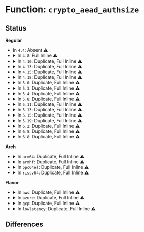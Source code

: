 # Function: <code>crypto_aead_authsize</code>

## Status
<b>Regular</b>
<ul>
<li>
In <code>4.4</code>: Absent ⚠️
</li>
<li>
<details>
<summary>In <code>4.8</code>: Full Inline ⚠️</summary>

**Collision:** Unique Static

**Inline:** Full

**Transformation:** False

**Instances:**

```
In crypto/seqiv.c (0)
Location: include/crypto/aead.h:233
Inline: True
```
</details>
</li>
<li>
<details>
<summary>In <code>4.10</code>: Duplicate, Full Inline ⚠️</summary>

**Collision:** Static Duplication

**Inline:** Full

**Transformation:** False

**Instances:**

```
In crypto/skcipher.c (ffffffff813f6c65)
Location: include/crypto/aead.h:233
Inline: True
Inline callers:
  - crypto/skcipher.c:skcipher_walk_aead_decrypt
```
```
In crypto/seqiv.c (0)
Location: include/crypto/aead.h:233
Inline: True
```
</details>
</li>
<li>
<details>
<summary>In <code>4.13</code>: Duplicate, Full Inline ⚠️</summary>

**Collision:** Static Duplication

**Inline:** Full

**Transformation:** False

**Instances:**

```
In crypto/skcipher.c (ffffffff81403035)
Location: include/crypto/aead.h:233
Inline: True
Inline callers:
  - crypto/skcipher.c:skcipher_walk_aead_decrypt
```
```
In crypto/seqiv.c (0)
Location: include/crypto/aead.h:233
Inline: True
```
</details>
</li>
<li>
<details>
<summary>In <code>4.15</code>: Duplicate, Full Inline ⚠️</summary>

**Collision:** Static Duplication

**Inline:** Full

**Transformation:** False

**Instances:**

```
In security/keys/big_key.c (0)
Location: include/crypto/aead.h:233
Inline: True
```
```
In crypto/skcipher.c (ffffffff8142b715)
Location: include/crypto/aead.h:233
Inline: True
Inline callers:
  - crypto/skcipher.c:skcipher_walk_aead_decrypt
```
```
In crypto/seqiv.c (0)
Location: include/crypto/aead.h:233
Inline: True
```
```
In crypto/gcm.c (ffffffff81438f7c)
Location: include/crypto/aead.h:233
Inline: True
Inline callers:
  - crypto/gcm.c:crypto_rfc4543_crypt
  - crypto/gcm.c:crypto_gcm_verify
```
</details>
</li>
<li>
<details>
<summary>In <code>4.18</code>: Duplicate, Full Inline ⚠️</summary>

**Collision:** Static Duplication

**Inline:** Full

**Transformation:** False

**Instances:**

```
In security/keys/big_key.c (ffffffff813ecdf8)
Location: include/crypto/aead.h:233
Inline: True
Inline callers:
  - security/keys/big_key.c:big_key_crypt
```
```
In crypto/skcipher.c (ffffffff8145e425)
Location: include/crypto/aead.h:233
Inline: True
Inline callers:
  - crypto/skcipher.c:skcipher_walk_aead_decrypt
```
```
In crypto/seqiv.c (ffffffff8145e51c)
Location: include/crypto/aead.h:233
Inline: True
Inline callers:
  - crypto/seqiv.c:seqiv_aead_decrypt
  - crypto/seqiv.c:seqiv_aead_decrypt
```
```
In crypto/gcm.c (ffffffff8146b284)
Location: include/crypto/aead.h:233
Inline: True
Inline callers:
  - crypto/gcm.c:crypto_rfc4543_crypt
  - crypto/gcm.c:crypto_rfc4543_crypt
  - crypto/gcm.c:crypto_rfc4106_decrypt
  - crypto/gcm.c:crypto_gcm_decrypt
  - crypto/gcm.c:crypto_gcm_verify
  - crypto/gcm.c:gcm_enc_copy_hash
```
</details>
</li>
<li>
<details>
<summary>In <code>5.0</code>: Duplicate, Full Inline ⚠️</summary>

**Collision:** Static Duplication

**Inline:** Full

**Transformation:** False

**Instances:**

```
In security/keys/big_key.c (ffffffff81407fa9)
Location: include/crypto/aead.h:230
Inline: True
Inline callers:
  - security/keys/big_key.c:big_key_crypt
```
```
In crypto/skcipher.c (ffffffff8147bce5)
Location: include/crypto/aead.h:230
Inline: True
Inline callers:
  - crypto/skcipher.c:skcipher_walk_aead_decrypt
```
```
In crypto/seqiv.c (ffffffff8147bde9)
Location: include/crypto/aead.h:230
Inline: True
Inline callers:
  - crypto/seqiv.c:seqiv_aead_decrypt
  - crypto/seqiv.c:seqiv_aead_decrypt
```
```
In crypto/gcm.c (ffffffff8148955e)
Location: include/crypto/aead.h:230
Inline: True
Inline callers:
  - crypto/gcm.c:crypto_rfc4543_copy_src_to_dst
  - crypto/gcm.c:crypto_rfc4543_crypt
  - crypto/gcm.c:crypto_rfc4543_crypt
  - crypto/gcm.c:crypto_rfc4106_decrypt
  - crypto/gcm.c:crypto_gcm_decrypt
  - crypto/gcm.c:crypto_gcm_verify
  - crypto/gcm.c:gcm_enc_copy_hash
```
</details>
</li>
<li>
<details>
<summary>In <code>5.3</code>: Duplicate, Full Inline ⚠️</summary>

**Collision:** Static Duplication

**Inline:** Full

**Transformation:** False

**Instances:**

```
In crypto/aead.c (ffffffff814a67ac)
Location: include/crypto/aead.h:225
Inline: True
Inline callers:
  - crypto/aead.c:crypto_aead_decrypt
```
```
In crypto/skcipher.c (ffffffff814aa095)
Location: include/crypto/aead.h:225
Inline: True
Inline callers:
  - crypto/skcipher.c:skcipher_walk_aead_decrypt
```
```
In crypto/seqiv.c (ffffffff814aa1dc)
Location: include/crypto/aead.h:225
Inline: True
Inline callers:
  - crypto/seqiv.c:seqiv_aead_decrypt
```
```
In crypto/gcm.c (ffffffff814b6213)
Location: include/crypto/aead.h:225
Inline: True
Inline callers:
  - crypto/gcm.c:crypto_rfc4543_copy_src_to_dst
  - crypto/gcm.c:crypto_rfc4543_crypt
  - crypto/gcm.c:crypto_gcm_decrypt
  - crypto/gcm.c:crypto_gcm_verify
  - crypto/gcm.c:gcm_enc_copy_hash
```
```
In net/xfrm/xfrm_state.c (ffffffff819eec08)
Location: include/crypto/aead.h:225
Inline: True
```
</details>
</li>
<li>
<details>
<summary>In <code>5.4</code>: Duplicate, Full Inline ⚠️</summary>

**Collision:** Static Duplication

**Inline:** Full

**Transformation:** False

**Instances:**

```
In crypto/aead.c (ffffffff814c141c)
Location: include/crypto/aead.h:225
Inline: True
Inline callers:
  - crypto/aead.c:crypto_aead_decrypt
```
```
In crypto/skcipher.c (ffffffff814c4d85)
Location: include/crypto/aead.h:225
Inline: True
Inline callers:
  - crypto/skcipher.c:skcipher_walk_aead_decrypt
```
```
In crypto/seqiv.c (ffffffff814c4e9c)
Location: include/crypto/aead.h:225
Inline: True
Inline callers:
  - crypto/seqiv.c:seqiv_aead_decrypt
```
```
In crypto/gcm.c (ffffffff814cf413)
Location: include/crypto/aead.h:225
Inline: True
Inline callers:
  - crypto/gcm.c:crypto_rfc4543_copy_src_to_dst
  - crypto/gcm.c:crypto_rfc4543_crypt
  - crypto/gcm.c:crypto_gcm_decrypt
  - crypto/gcm.c:crypto_gcm_verify
  - crypto/gcm.c:gcm_enc_copy_hash
```
```
In net/xfrm/xfrm_state.c (ffffffff81a25ae8)
Location: include/crypto/aead.h:225
Inline: True
```
</details>
</li>
<li>
<details>
<summary>In <code>5.8</code>: Duplicate, Full Inline ⚠️</summary>

**Collision:** Static Duplication

**Inline:** Full

**Transformation:** False

**Instances:**

```
In crypto/aead.c (ffffffff81521dec)
Location: include/crypto/aead.h:231
Inline: True
Inline callers:
  - crypto/aead.c:crypto_aead_decrypt
```
```
In crypto/skcipher.c (ffffffff81523bf5)
Location: include/crypto/aead.h:231
Inline: True
Inline callers:
  - crypto/skcipher.c:skcipher_walk_aead_decrypt
```
```
In crypto/seqiv.c (ffffffff81523dac)
Location: include/crypto/aead.h:231
Inline: True
Inline callers:
  - crypto/seqiv.c:seqiv_aead_decrypt
```
```
In crypto/gcm.c (ffffffff8152e633)
Location: include/crypto/aead.h:231
Inline: True
Inline callers:
  - crypto/gcm.c:crypto_rfc4543_copy_src_to_dst
  - crypto/gcm.c:crypto_rfc4543_crypt
  - crypto/gcm.c:crypto_gcm_decrypt
  - crypto/gcm.c:crypto_gcm_verify
  - crypto/gcm.c:gcm_enc_copy_hash
```
```
In net/xfrm/xfrm_state.c (ffffffff81b175c9)
Location: include/crypto/aead.h:231
Inline: True
```
</details>
</li>
<li>
<details>
<summary>In <code>5.11</code>: Duplicate, Full Inline ⚠️</summary>

**Collision:** Static Duplication

**Inline:** Full

**Transformation:** False

**Instances:**

```
In crypto/aead.c (ffffffff8153ec3c)
Location: include/crypto/aead.h:236
Inline: True
Inline callers:
  - crypto/aead.c:crypto_aead_decrypt
```
```
In crypto/skcipher.c (ffffffff81540b45)
Location: include/crypto/aead.h:236
Inline: True
Inline callers:
  - crypto/skcipher.c:skcipher_walk_aead_decrypt
```
```
In crypto/seqiv.c (ffffffff81540c2c)
Location: include/crypto/aead.h:236
Inline: True
Inline callers:
  - crypto/seqiv.c:seqiv_aead_decrypt
```
```
In crypto/gcm.c (ffffffff8154b5d3)
Location: include/crypto/aead.h:236
Inline: True
Inline callers:
  - crypto/gcm.c:crypto_rfc4543_copy_src_to_dst
  - crypto/gcm.c:crypto_rfc4543_crypt
  - crypto/gcm.c:crypto_gcm_decrypt
  - crypto/gcm.c:crypto_gcm_verify
  - crypto/gcm.c:gcm_enc_copy_hash
```
```
In net/xfrm/xfrm_state.c (ffffffff81b25689)
Location: include/crypto/aead.h:236
Inline: True
```
</details>
</li>
<li>
<details>
<summary>In <code>5.13</code>: Duplicate, Full Inline ⚠️</summary>

**Collision:** Static Duplication

**Inline:** Full

**Transformation:** False

**Instances:**

```
In crypto/aead.c (ffffffff815472dc)
Location: include/crypto/aead.h:238
Inline: True
Inline callers:
  - crypto/aead.c:crypto_aead_decrypt
```
```
In crypto/skcipher.c (ffffffff815491a5)
Location: include/crypto/aead.h:238
Inline: True
Inline callers:
  - crypto/skcipher.c:skcipher_walk_aead_decrypt
```
```
In crypto/seqiv.c (ffffffff81549299)
Location: include/crypto/aead.h:238
Inline: True
Inline callers:
  - crypto/seqiv.c:seqiv_aead_decrypt
```
```
In crypto/gcm.c (ffffffff81553be3)
Location: include/crypto/aead.h:238
Inline: True
Inline callers:
  - crypto/gcm.c:crypto_rfc4543_copy_src_to_dst
  - crypto/gcm.c:crypto_rfc4543_crypt
  - crypto/gcm.c:crypto_gcm_decrypt
  - crypto/gcm.c:crypto_gcm_verify
  - crypto/gcm.c:gcm_enc_copy_hash
```
```
In net/xfrm/xfrm_state.c (ffffffff81b131a1)
Location: include/crypto/aead.h:238
Inline: True
```
</details>
</li>
<li>
<details>
<summary>In <code>5.15</code>: Duplicate, Full Inline ⚠️</summary>

**Collision:** Static Duplication

**Inline:** Full

**Transformation:** False

**Instances:**

```
In crypto/aead.c (ffffffff815a7abc)
Location: include/crypto/aead.h:238
Inline: True
Inline callers:
  - crypto/aead.c:crypto_aead_decrypt
```
```
In crypto/skcipher.c (ffffffff815a9985)
Location: include/crypto/aead.h:238
Inline: True
Inline callers:
  - crypto/skcipher.c:skcipher_walk_aead_decrypt
```
```
In crypto/seqiv.c (ffffffff815a9a79)
Location: include/crypto/aead.h:238
Inline: True
Inline callers:
  - crypto/seqiv.c:seqiv_aead_decrypt
```
```
In crypto/gcm.c (ffffffff815b4c13)
Location: include/crypto/aead.h:238
Inline: True
Inline callers:
  - crypto/gcm.c:crypto_rfc4543_copy_src_to_dst
  - crypto/gcm.c:crypto_rfc4543_crypt
  - crypto/gcm.c:crypto_gcm_decrypt
  - crypto/gcm.c:crypto_gcm_verify
  - crypto/gcm.c:gcm_enc_copy_hash
```
```
In net/xfrm/xfrm_state.c (ffffffff81bd70a1)
Location: include/crypto/aead.h:238
Inline: True
```
</details>
</li>
<li>
<details>
<summary>In <code>5.19</code>: Duplicate, Full Inline ⚠️</summary>

**Collision:** Static Duplication

**Inline:** Full

**Transformation:** False

**Instances:**

```
In crypto/aead.c (ffffffff8164ee1f)
Location: include/crypto/aead.h:240
Inline: True
Inline callers:
  - crypto/aead.c:crypto_aead_decrypt
```
```
In crypto/skcipher.c (ffffffff81650e15)
Location: include/crypto/aead.h:240
Inline: True
Inline callers:
  - crypto/skcipher.c:skcipher_walk_aead_decrypt
```
```
In crypto/seqiv.c (ffffffff81650f38)
Location: include/crypto/aead.h:240
Inline: True
Inline callers:
  - crypto/seqiv.c:seqiv_aead_decrypt
```
```
In crypto/gcm.c (ffffffff8165db9b)
Location: include/crypto/aead.h:240
Inline: True
Inline callers:
  - crypto/gcm.c:crypto_rfc4543_copy_src_to_dst
  - crypto/gcm.c:crypto_rfc4543_crypt
  - crypto/gcm.c:crypto_gcm_decrypt
  - crypto/gcm.c:crypto_gcm_verify
  - crypto/gcm.c:gcm_enc_copy_hash
```
```
In net/xfrm/xfrm_state.c (ffffffff81d6da61)
Location: include/crypto/aead.h:240
Inline: True
```
</details>
</li>
<li>
<details>
<summary>In <code>6.2</code>: Duplicate, Full Inline ⚠️</summary>

**Collision:** Static Duplication

**Inline:** Full

**Transformation:** False

**Instances:**

```
In crypto/aead.c (ffffffff8170822f)
Location: include/crypto/aead.h:240
Inline: True
Inline callers:
  - crypto/aead.c:crypto_aead_decrypt
```
```
In crypto/skcipher.c (ffffffff8170a625)
Location: include/crypto/aead.h:240
Inline: True
Inline callers:
  - crypto/skcipher.c:skcipher_walk_aead_decrypt
```
```
In crypto/seqiv.c (ffffffff8170a768)
Location: include/crypto/aead.h:240
Inline: True
Inline callers:
  - crypto/seqiv.c:seqiv_aead_decrypt
```
```
In crypto/gcm.c (ffffffff8171774b)
Location: include/crypto/aead.h:240
Inline: True
Inline callers:
  - crypto/gcm.c:crypto_rfc4543_copy_src_to_dst
  - crypto/gcm.c:crypto_rfc4543_crypt
  - crypto/gcm.c:crypto_gcm_decrypt
  - crypto/gcm.c:crypto_gcm_verify
  - crypto/gcm.c:gcm_enc_copy_hash
```
```
In net/xfrm/xfrm_state.c (ffffffff81f39061)
Location: include/crypto/aead.h:240
Inline: True
```
</details>
</li>
<li>
<details>
<summary>In <code>6.5</code>: Duplicate, Full Inline ⚠️</summary>

**Collision:** Static Duplication

**Inline:** Full

**Transformation:** False

**Instances:**

```
In crypto/aead.c (ffffffff81741eb5)
Location: include/crypto/aead.h:262
Inline: True
Inline callers:
  - crypto/aead.c:crypto_aead_decrypt
```
```
In crypto/skcipher.c (ffffffff81743e75)
Location: include/crypto/aead.h:262
Inline: True
Inline callers:
  - crypto/skcipher.c:skcipher_walk_aead_decrypt
```
```
In crypto/seqiv.c (ffffffff81743fb8)
Location: include/crypto/aead.h:262
Inline: True
Inline callers:
  - crypto/seqiv.c:seqiv_aead_decrypt
```
```
In crypto/gcm.c (ffffffff8175313b)
Location: include/crypto/aead.h:262
Inline: True
Inline callers:
  - crypto/gcm.c:crypto_rfc4543_copy_src_to_dst
  - crypto/gcm.c:crypto_rfc4543_crypt
  - crypto/gcm.c:crypto_gcm_decrypt
  - crypto/gcm.c:crypto_gcm_verify
  - crypto/gcm.c:gcm_enc_copy_hash
```
```
In net/xfrm/xfrm_state.c (ffffffff81f988f1)
Location: include/crypto/aead.h:262
Inline: True
```
</details>
</li>
<li>
<details>
<summary>In <code>6.8</code>: Duplicate, Full Inline ⚠️</summary>

**Collision:** Static Duplication

**Inline:** Full

**Transformation:** False

**Instances:**

```
In crypto/aead.c (ffffffff81782d95)
Location: include/crypto/aead.h:274
Inline: True
Inline callers:
  - crypto/aead.c:crypto_aead_decrypt
```
```
In crypto/skcipher.c (ffffffff81786255)
Location: include/crypto/aead.h:274
Inline: True
Inline callers:
  - crypto/skcipher.c:skcipher_walk_aead_decrypt
```
```
In crypto/seqiv.c (ffffffff81786578)
Location: include/crypto/aead.h:274
Inline: True
Inline callers:
  - crypto/seqiv.c:seqiv_aead_decrypt
```
```
In crypto/gcm.c (ffffffff8179500b)
Location: include/crypto/aead.h:274
Inline: True
Inline callers:
  - crypto/gcm.c:crypto_rfc4543_copy_src_to_dst
  - crypto/gcm.c:crypto_rfc4543_crypt
  - crypto/gcm.c:crypto_gcm_decrypt
  - crypto/gcm.c:crypto_gcm_verify
  - crypto/gcm.c:gcm_enc_copy_hash
```
```
In net/xfrm/xfrm_state.c (ffffffff82065c61)
Location: include/crypto/aead.h:274
Inline: True
```
</details>
</li>
</ul>
<b>Arch</b>
<ul>
<li>
<details>
<summary>In <code>arm64</code>: Duplicate, Full Inline ⚠️</summary>

**Collision:** Static Duplication

**Inline:** Full

**Transformation:** False

**Instances:**

```
In crypto/aead.c (ffff8000105bb770)
Location: include/crypto/aead.h:225
Inline: True
Inline callers:
  - crypto/aead.c:crypto_aead_decrypt
```
```
In crypto/skcipher.c (ffff8000105bf8c4)
Location: include/crypto/aead.h:225
Inline: True
Inline callers:
  - crypto/skcipher.c:skcipher_walk_aead_decrypt
```
```
In crypto/seqiv.c (ffff8000105bfa50)
Location: include/crypto/aead.h:225
Inline: True
Inline callers:
  - crypto/seqiv.c:seqiv_aead_decrypt
```
```
In crypto/gcm.c (ffff8000105cb420)
Location: include/crypto/aead.h:225
Inline: True
Inline callers:
  - crypto/gcm.c:crypto_rfc4543_copy_src_to_dst
  - crypto/gcm.c:crypto_rfc4543_crypt
  - crypto/gcm.c:crypto_gcm_decrypt
  - crypto/gcm.c:crypto_gcm_verify
  - crypto/gcm.c:gcm_enc_copy_hash
```
```
In net/xfrm/xfrm_state.c (ffff800010ce2fac)
Location: include/crypto/aead.h:225
Inline: True
```
</details>
</li>
<li>
<details>
<summary>In <code>armhf</code>: Duplicate, Full Inline ⚠️</summary>

**Collision:** Static Duplication

**Inline:** Full

**Transformation:** False

**Instances:**

```
In crypto/aead.c (c07699a8)
Location: include/crypto/aead.h:225
Inline: True
Inline callers:
  - crypto/aead.c:crypto_aead_decrypt
```
```
In crypto/skcipher.c (c076d570)
Location: include/crypto/aead.h:225
Inline: True
Inline callers:
  - crypto/skcipher.c:skcipher_walk_aead_decrypt
```
```
In crypto/seqiv.c (c076d6a8)
Location: include/crypto/aead.h:225
Inline: True
Inline callers:
  - crypto/seqiv.c:seqiv_aead_decrypt
```
```
In crypto/gcm.c (c0778f28)
Location: include/crypto/aead.h:225
Inline: True
Inline callers:
  - crypto/gcm.c:crypto_rfc4543_copy_src_to_dst
  - crypto/gcm.c:crypto_rfc4543_crypt
  - crypto/gcm.c:crypto_gcm_decrypt
  - crypto/gcm.c:crypto_gcm_verify
  - crypto/gcm.c:gcm_enc_copy_hash
```
```
In net/xfrm/xfrm_state.c (c0dec77c)
Location: include/crypto/aead.h:225
Inline: True
```
</details>
</li>
<li>
<details>
<summary>In <code>ppc64el</code>: Duplicate, Full Inline ⚠️</summary>

**Collision:** Static Duplication

**Inline:** Full

**Transformation:** False

**Instances:**

```
In crypto/aead.c (c0000000007420e8)
Location: include/crypto/aead.h:225
Inline: True
Inline callers:
  - crypto/aead.c:crypto_aead_decrypt
```
```
In crypto/skcipher.c (c000000000747630)
Location: include/crypto/aead.h:225
Inline: True
Inline callers:
  - crypto/skcipher.c:skcipher_walk_aead_decrypt
```
```
In crypto/seqiv.c (c000000000747818)
Location: include/crypto/aead.h:225
Inline: True
Inline callers:
  - crypto/seqiv.c:seqiv_aead_decrypt
```
```
In crypto/gcm.c (c000000000756444)
Location: include/crypto/aead.h:225
Inline: True
Inline callers:
  - crypto/gcm.c:crypto_rfc4543_copy_src_to_dst
  - crypto/gcm.c:crypto_rfc4543_crypt
  - crypto/gcm.c:crypto_gcm_decrypt
  - crypto/gcm.c:crypto_gcm_verify
  - crypto/gcm.c:gcm_enc_copy_hash
```
```
In net/xfrm/xfrm_state.c (c000000000e06458)
Location: include/crypto/aead.h:225
Inline: True
```
</details>
</li>
<li>
<details>
<summary>In <code>riscv64</code>: Duplicate, Full Inline ⚠️</summary>

**Collision:** Static Duplication

**Inline:** Full

**Transformation:** False

**Instances:**

```
In crypto/aead.c (ffffffe0004011b8)
Location: include/crypto/aead.h:225
Inline: True
Inline callers:
  - crypto/aead.c:crypto_aead_decrypt
```
```
In crypto/skcipher.c (ffffffe0004049f4)
Location: include/crypto/aead.h:225
Inline: True
Inline callers:
  - crypto/skcipher.c:skcipher_walk_aead_decrypt
```
```
In crypto/seqiv.c (ffffffe000404b2c)
Location: include/crypto/aead.h:225
Inline: True
Inline callers:
  - crypto/seqiv.c:seqiv_aead_decrypt
```
```
In crypto/gcm.c (ffffffe00040f79c)
Location: include/crypto/aead.h:225
Inline: True
Inline callers:
  - crypto/gcm.c:crypto_rfc4543_copy_src_to_dst
  - crypto/gcm.c:crypto_rfc4543_crypt
  - crypto/gcm.c:crypto_gcm_decrypt
  - crypto/gcm.c:crypto_gcm_verify
  - crypto/gcm.c:gcm_enc_copy_hash
```
```
In net/xfrm/xfrm_state.c (ffffffe00083186e)
Location: include/crypto/aead.h:225
Inline: True
```
</details>
</li>
</ul>
<b>Flavor</b>
<ul>
<li>
<details>
<summary>In <code>aws</code>: Duplicate, Full Inline ⚠️</summary>

**Collision:** Static Duplication

**Inline:** Full

**Transformation:** False

**Instances:**

```
In crypto/aead.c (ffffffff814b99fc)
Location: include/crypto/aead.h:225
Inline: True
Inline callers:
  - crypto/aead.c:crypto_aead_decrypt
```
```
In crypto/skcipher.c (ffffffff814bd365)
Location: include/crypto/aead.h:225
Inline: True
Inline callers:
  - crypto/skcipher.c:skcipher_walk_aead_decrypt
```
```
In crypto/seqiv.c (ffffffff814bd47c)
Location: include/crypto/aead.h:225
Inline: True
Inline callers:
  - crypto/seqiv.c:seqiv_aead_decrypt
```
```
In crypto/gcm.c (ffffffff814c79f3)
Location: include/crypto/aead.h:225
Inline: True
Inline callers:
  - crypto/gcm.c:crypto_rfc4543_copy_src_to_dst
  - crypto/gcm.c:crypto_rfc4543_crypt
  - crypto/gcm.c:crypto_gcm_decrypt
  - crypto/gcm.c:crypto_gcm_verify
  - crypto/gcm.c:gcm_enc_copy_hash
```
```
In net/xfrm/xfrm_state.c (ffffffff819c5178)
Location: include/crypto/aead.h:225
Inline: True
```
</details>
</li>
<li>
<details>
<summary>In <code>azure</code>: Duplicate, Full Inline ⚠️</summary>

**Collision:** Static Duplication

**Inline:** Full

**Transformation:** False

**Instances:**

```
In crypto/aead.c (ffffffff814aa41c)
Location: include/crypto/aead.h:225
Inline: True
Inline callers:
  - crypto/aead.c:crypto_aead_decrypt
```
```
In crypto/skcipher.c (ffffffff814add85)
Location: include/crypto/aead.h:225
Inline: True
Inline callers:
  - crypto/skcipher.c:skcipher_walk_aead_decrypt
```
```
In crypto/seqiv.c (ffffffff814ade9c)
Location: include/crypto/aead.h:225
Inline: True
Inline callers:
  - crypto/seqiv.c:seqiv_aead_decrypt
```
```
In crypto/gcm.c (ffffffff814b8413)
Location: include/crypto/aead.h:225
Inline: True
Inline callers:
  - crypto/gcm.c:crypto_rfc4543_copy_src_to_dst
  - crypto/gcm.c:crypto_rfc4543_crypt
  - crypto/gcm.c:crypto_gcm_decrypt
  - crypto/gcm.c:crypto_gcm_verify
  - crypto/gcm.c:gcm_enc_copy_hash
```
```
In net/xfrm/xfrm_state.c (ffffffff81981f68)
Location: include/crypto/aead.h:225
Inline: True
```
</details>
</li>
<li>
<details>
<summary>In <code>gcp</code>: Duplicate, Full Inline ⚠️</summary>

**Collision:** Static Duplication

**Inline:** Full

**Transformation:** False

**Instances:**

```
In crypto/aead.c (ffffffff814b5a8c)
Location: include/crypto/aead.h:225
Inline: True
Inline callers:
  - crypto/aead.c:crypto_aead_decrypt
```
```
In crypto/skcipher.c (ffffffff814b93f5)
Location: include/crypto/aead.h:225
Inline: True
Inline callers:
  - crypto/skcipher.c:skcipher_walk_aead_decrypt
```
```
In crypto/seqiv.c (ffffffff814b950c)
Location: include/crypto/aead.h:225
Inline: True
Inline callers:
  - crypto/seqiv.c:seqiv_aead_decrypt
```
```
In crypto/gcm.c (ffffffff814c3a83)
Location: include/crypto/aead.h:225
Inline: True
Inline callers:
  - crypto/gcm.c:crypto_rfc4543_copy_src_to_dst
  - crypto/gcm.c:crypto_rfc4543_crypt
  - crypto/gcm.c:crypto_gcm_decrypt
  - crypto/gcm.c:crypto_gcm_verify
  - crypto/gcm.c:gcm_enc_copy_hash
```
```
In net/xfrm/xfrm_state.c (ffffffff81a2fbf8)
Location: include/crypto/aead.h:225
Inline: True
```
</details>
</li>
<li>
<details>
<summary>In <code>lowlatency</code>: Duplicate, Full Inline ⚠️</summary>

**Collision:** Static Duplication

**Inline:** Full

**Transformation:** False

**Instances:**

```
In crypto/aead.c (ffffffff814ce52c)
Location: include/crypto/aead.h:225
Inline: True
Inline callers:
  - crypto/aead.c:crypto_aead_decrypt
```
```
In crypto/skcipher.c (ffffffff814d1e95)
Location: include/crypto/aead.h:225
Inline: True
Inline callers:
  - crypto/skcipher.c:skcipher_walk_aead_decrypt
```
```
In crypto/seqiv.c (ffffffff814d1fac)
Location: include/crypto/aead.h:225
Inline: True
Inline callers:
  - crypto/seqiv.c:seqiv_aead_decrypt
```
```
In crypto/gcm.c (ffffffff814dc553)
Location: include/crypto/aead.h:225
Inline: True
Inline callers:
  - crypto/gcm.c:crypto_rfc4543_copy_src_to_dst
  - crypto/gcm.c:crypto_rfc4543_crypt
  - crypto/gcm.c:crypto_gcm_decrypt
  - crypto/gcm.c:crypto_gcm_verify
  - crypto/gcm.c:gcm_enc_copy_hash
```
```
In net/xfrm/xfrm_state.c (ffffffff81a3b598)
Location: include/crypto/aead.h:225
Inline: True
```
</details>
</li>
</ul>

## Differences
